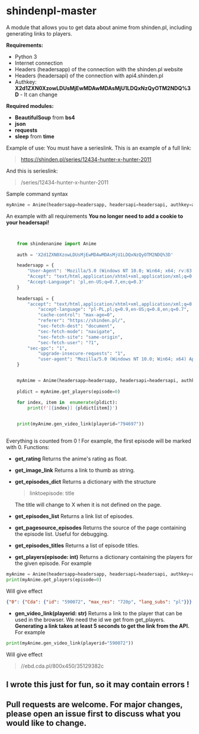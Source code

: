 # shindenpl-master
A module that allows you to get data about anime from shinden.pl, including generating links to players.

**Requirements:**
 - Python 3
 - Internet connection
 - Headers (headersapp) of the connection with the shinden.pl website
 - Headers (headersapi) of the connection with api4.shinden.pl
 - Authkey: **X2d1ZXN0XzowLDUsMjEwMDAwMDAsMjU1LDQxNzQyOTM2NDQ%3D** - It can change

**Required modules:**
 - **BeautifulSoup** from **bs4**
 - **json**
 - **requests**
 - **sleep** from **time**

Example of use:
You must have a serieslink.
This is an example of a full link: 

> https://shinden.pl/series/12434-hunter-x-hunter-2011

And this is serieslink: 

> /series/12434-hunter-x-hunter-2011

Sample command syntax

```python
myAnime = Anime(headersapp=headersapp, headersapi=headersapi, authkey=auth, seriesurl='/series/12434-hunter-x-hunter-2011')
```
An example with all requirements
**You no longer need to add a cookie to your headersapi!**
```python


    from shindenanime import Anime
    
	auth = 'X2d1ZXN0XzowLDUsMjEwMDAwMDAsMjU1LDQxNzQyOTM2NDQ%3D'

	headersapp = {
		"User-Agent": 'Mozilla/5.0 (Windows NT 10.0; Win64; x64; rv:83.0) Gecko/20100101 Firefox/83.0',
		"Accept": "text/html,application/xhtml+xml,application/xml;q=0.9,image/avif,image/webp,image/apng,*/*;q=0.8,application/signed-exchange;v=b3;q=0.9",
		"Accept-Language": 'pl,en-US;q=0.7,en;q=0.3'
	}
	
	headersapi = {
		"accept": "text/html,application/xhtml+xml,application/xml;q=0.9,image/avif,image/webp,image/apng,*/*;q=0.8,application/signed-exchange;v=b3;q=0.9",
        	"accept-language": "pl-PL,pl;q=0.9,en-US;q=0.8,en;q=0.7",
        	"cache-control": "max-age=0",
        	"referer": "https://shinden.pl/",
        	"sec-fetch-dest": "document",
        	"sec-fetch-mode": "navigate",
        	"sec-fetch-site": "same-origin",
        	"sec-fetch-user": "?1",
		"sec-gpc": "1",
        	"upgrade-insecure-requests": "1",
        	"user-agent": "Mozilla/5.0 (Windows NT 10.0; Win64; x64) AppleWebKit/537.36 (KHTML, like Gecko) Chrome/97.0.4692.71 Safari/537.36"
	}


	myAnime = Anime(headersapp=headersapp, headersapi=headersapi, authkey=auth, seriesurl='/series/12434-hunter-x-hunter-2011')
	
	pldict = myAnime.get_players(episode=0)

	for index, item in  enumerate(pldict):
		print(f'[{index}] {pldict[item]}')

	 
	print(myAnime.gen_video_link(playerid="794697"))
	
```
Everything is counted from 0 ! For example, the first episode will be marked with 0.
Functions:

 - **get_rating**
 Returns the anime's rating as float.
 - **get_image_link**
 Returns a link to thumb as string.
 - **get_episodes_dict**
 Returns a dictionary with the structure 
	> linktoepisode: title


	The title will change to X when it is not defined on the page.
- **get_episodes_list**
Returns a link list of episodes.
- **get_pagesource_episodes**
Returns the source of the page containing the episode list. Useful for debugging.
- **get_episodes_titles**
Returns a list of episode titles.
- **get_players(episode: int)**
Returns a dictionary containing the players for the given episode.
For example
```python
myAnime = Anime(headersapp=headersapp, headersapi=headersapi, authkey=auth, seriesurl='/series/16217-0')
print(myAnime.get_players(episode=0)
```
Will give effect
```json
{"0": {"Cda": {"id": "590072", "max_res": "720p", "lang_subs": "pl"}}}
```	    
  

- **gen_video_link(playerid: str)**
Returns a link to the player that can be used in the browser.
We need the id we get from get_players.
**Generating a link takes at least 5 seconds to get the link from the API.**
For example
```python
print(myAnime.gen_video_link(playerid="590072"))
```
Will give effect

> //ebd.cda.pl/800x450/35129382c

## I wrote this just for fun, so it may contain errors !

## Pull requests are welcome. For major changes, please open an issue first to discuss what you would like to change.
